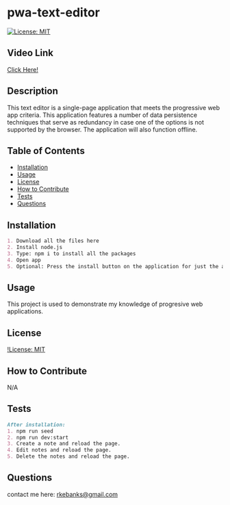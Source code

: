 # pwa-text-editor

[![License: MIT](https://img.shields.io/badge/License-MIT-yellow.svg)](https://opensource.org/licenses/MIT)

## Video Link
[Click Here!]()

## Description
This text editor is a single-page application that meets the progressive web app criteria. This application features a number of data persistence techniques that serve as redundancy in case one of the options is not supported by the browser. The application will also function offline.

## Table of Contents
- [Installation](#installation)
- [Usage](#usage)
- [License](#license)
- [How to Contribute](#how-to-contribute)
- [Tests](#tests)
- [Questions](#questions)

## Installation
```md
1. Download all the files here
2. Install node.js
3. Type: npm i to install all the packages
4. Open app
5. Optional: Press the install button on the application for just the app.
```

## Usage
This project is used to demonstrate my knowledge of progresive web applications. 

## License
[!License: MIT](https://choosealicense.com/licenses/mit/)

## How to Contribute
N/A

## Tests
```md
After installation:
1. npm run seed
2. npm run dev:start
3. Create a note and reload the page.
4. Edit notes and reload the page. 
5. Delete the notes and reload the page.
```

## Questions
contact me here: rkebanks@gmail.com
